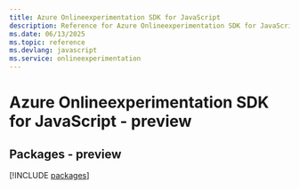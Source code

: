```yaml
---
title: Azure Onlineexperimentation SDK for JavaScript
description: Reference for Azure Onlineexperimentation SDK for JavaScript
ms.date: 06/13/2025
ms.topic: reference
ms.devlang: javascript
ms.service: onlineexperimentation
---
```

# Azure Onlineexperimentation SDK for JavaScript - preview
## Packages - preview
[!INCLUDE [packages](onlineexperimentation-index.md)]